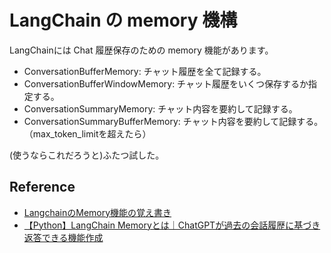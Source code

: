 # LangChain の memory 機構

LangChainには Chat 履歴保存のための memory 機能があります。

- ConversationBufferMemory: チャット履歴を全て記録する。
- ConversationBufferWindowMemory: チャット履歴をいくつ保存するか指定する。
- ConversationSummaryMemory: チャット内容を要約して記録する。
- ConversationSummaryBufferMemory: チャット内容を要約して記録する。（max_token_limitを超えたら）

(使うならこれだろうと)ふたつ試した。


## Reference

- [LangchainのMemory機能の覚え書き](https://qiita.com/ayoyo/items/07da43bbab6652d37421)
- [【Python】LangChain Memoryとは｜ChatGPTが過去の会話履歴に基づき返答できる機能作成](https://di-acc2.com/programming/python/26917/)

